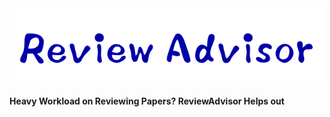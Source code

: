 
<img src="./fig/logo.png" width="500" class="center">

#### Heavy Workload on Reviewing Papers?  ReviewAdvisor Helps out
